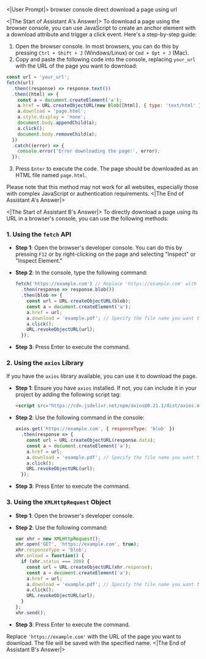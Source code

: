 <|User Prompt|>
browser console direct download a page using url

<|The Start of Assistant A's Answer|>
To download a page using the browser console, you can use JavaScript to create an anchor element with a download attribute and trigger a click event. Here's a step-by-step guide:

1. Open the browser console. In most browsers, you can do this by pressing `Ctrl + Shift + J` (Windows/Linux) or `Cmd + Opt + J` (Mac).
2. Copy and paste the following code into the console, replacing `your_url` with the URL of the page you want to download:

```javascript
const url = 'your_url';
fetch(url)
  .then((response) => response.text())
  .then((html) => {
    const a = document.createElement('a');
    a.href = URL.createObjectURL(new Blob([html], { type: 'text/html' }));
    a.download = 'page.html';
    a.style.display = 'none';
    document.body.appendChild(a);
    a.click();
    document.body.removeChild(a);
  })
  .catch((error) => {
    console.error('Error downloading the page:', error);
  });
```

3. Press `Enter` to execute the code. The page should be downloaded as an HTML file named `page.html`.

Please note that this method may not work for all websites, especially those with complex JavaScript or authentication requirements.
<|The End of Assistant A's Answer|>

<|The Start of Assistant B's Answer|>
To directly download a page using its URL in a browser's console, you can use the following methods:

### 1. Using the `fetch` API

- **Step 1**: Open the browser's developer console. You can do this by pressing `F12` or by right-clicking on the page and selecting "Inspect" or "Inspect Element."

- **Step 2**: In the console, type the following command:

  ```javascript
  fetch('https://example.com') // Replace 'https://example.com' with the URL you want to download.
    .then(response => response.blob())
    .then(blob => {
      const url = URL.createObjectURL(blob);
      const a = document.createElement('a');
      a.href = url;
      a.download = 'example.pdf'; // Specify the file name you want to save it as.
      a.click();
      URL.revokeObjectURL(url);
    });
  ```

- **Step 3**: Press Enter to execute the command.

### 2. Using the `axios` Library

If you have the `axios` library available, you can use it to download the page.

- **Step 1**: Ensure you have `axios` installed. If not, you can include it in your project by adding the following script tag:

  ```html
  <script src="https://cdn.jsdelivr.net/npm/axios@0.21.1/dist/axios.min.js"></script>
  ```

- **Step 2**: Use the following command in the console:

  ```javascript
  axios.get('https://example.com', { responseType: 'blob' })
    .then(response => {
      const url = URL.createObjectURL(response.data);
      const a = document.createElement('a');
      a.href = url;
      a.download = 'example.pdf'; // Specify the file name you want to save it as.
      a.click();
      URL.revokeObjectURL(url);
    });
  ```

- **Step 3**: Press Enter to execute the command.

### 3. Using the `XMLHttpRequest` Object

- **Step 1**: Open the browser's developer console.

- **Step 2**: Use the following command:

  ```javascript
  var xhr = new XMLHttpRequest();
  xhr.open('GET', 'https://example.com', true);
  xhr.responseType = 'blob';
  xhr.onload = function() {
    if (xhr.status === 200) {
      const url = URL.createObjectURL(xhr.response);
      const a = document.createElement('a');
      a.href = url;
      a.download = 'example.pdf'; // Specify the file name you want to save it as.
      a.click();
      URL.revokeObjectURL(url);
    }
  };
  xhr.send();
  ```

- **Step 3**: Press Enter to execute the command.

Replace `'https://example.com'` with the URL of the page you want to download. The file will be saved with the specified name.
<|The End of Assistant B's Answer|>